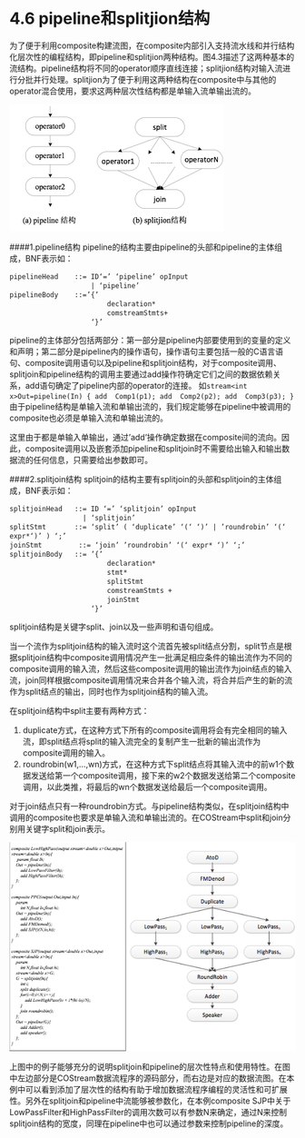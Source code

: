 # 4.6    pipeline和splitjion结构

为了便于利用composite构建流图，在composite内部引入支持流水线和并行结构化层次性的编程结构，即pipeline和splitjion两种结构。图4.3描述了这两种基本的流结构。pipeline结构将不同的operator顺序直线连接；splitjion结构对输入流进行分批并行处理。splitjion为了便于利用这两种结构在composite中与其他的operator混合使用，要求这两种层次性结构都是单输入流单输出流的。

![4.6-1](/img/PART1-4.6-1.png)

####1.pipeline结构
pipeline的结构主要由pipeline的头部和pipeline的主体组成，BNF表示如：
```
pipelineHead	::= ID‘=’ ‘pipeline’ opInput
					| ‘pipeline’
pipelineBody	::=’{’
                        declaration*
                        comstreamStmts+
                    ‘}’
```
pipeline的主体部分包括两部分：第一部分是pipeline内部要使用到的变量的定义和声明；第二部分是pipeline内的操作语句，操作语句主要包括一般的C语言语句、composite调用语句以及pipeline和splitjoin结构，对于composite调用、splitjoin和pipeline结构的调用主要通过add操作符确定它们之间的数据依赖关系，add语句确定了pipeline内部的operator的连接。
如`stream<int x>Out=pipeline(In)
{
	add  Comp1(p1);
	add  Comp2(p2);
	add  Comp3(p3);
}`
由于pipeline结构是单输入流和单输出流的，我们规定能够在pipeline中被调用的composite也必须是单输入流和单输出流的。

这里由于都是单输入单输出，通过’add’操作确定数据在composite间的流向。因此，composite调用以及嵌套添加pipeline和splitjoin时不需要给出输入和输出数据流的任何信息，只需要给出参数即可。 

####2.splitjoin结构
splitjoin的结构主要有splitjoin的头部和splitjoin的主体组成，BNF表示如：
```
splitjoinHead	::= ID ‘=’ ‘splitjoin’ opInput
				  | ‘splitjoin’
splitStmt		::= ‘split’ ( ‘duplicate’ ‘(‘ ‘)’ | ’roundrobin’ ‘(‘ expr*‘)’ ) ‘;’
joinStmt	     ::= ‘join’ ’roundrobin’ ‘(‘ expr* ‘)’ ‘;’
splitjoinBody	::= ’{’
                        declaration*
                        stmt*
                        splitStmt
                        comstreamStmts +
                        joinStmt
					‘}’
```
splitjoin结构是关键字split、join以及一些声明和语句组成。

当一个流作为splitjoin结构的输入流时这个流首先被split结点分割，split节点是根据splitjoin结构中composite调用情况产生一批满足相应条件的输出流作为不同的composite调用的输入流，然后这些composite调用的输出流作为join结点的输入流，join同样根据composite调用情况来合并各个输入流，将合并后产生的新的流作为split结点的输出，同时也作为splitjoin结构的输入流。

在splitjoin结构中split主要有两种方式：
1. duplicate方式，在这种方式下所有的composite调用将会有完全相同的输入流，即split结点将split的输入流完全的复制产生一批新的输出流作为composite调用的输入。
1. roundrobin(w1,…,wn)方式，在这种方式下split结点将其输入流中的前w1个数据发送给第一个composite调用，接下来的w2个数据发送给第二个composite调用，以此类推，将最后的wn个数据发送给最后一个composite调用。

对于join结点只有一种roundrobin方式。与pipeline结构类似，在splitjoin结构中调用的composite也要求是单输入流和单输出流的。在COStream中split和join分别用关键字split和join表示。

![4.6-2](/img/PART1-4.6-2.png)

上图中的例子能够充分的说明splitjoin和pipeline的层次性特点和使用特性。在图中左边部分是COStream数据流程序的源码部分，而右边是对应的数据流图。在本例中可以看到添加了层次性的结构有助于增加数据流程序编程的灵活性和可扩展性。另外在splitjoin和pipeline中流能够被参数化，在本例composite SJP中关于LowPassFilter和HighPassFilter的调用次数可以有参数N来确定，通过N来控制splitjoin结构的宽度，同理在pipeline中也可以通过参数来控制pipeline的深度。

